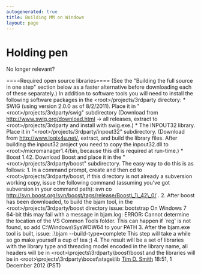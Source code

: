 ```yaml
---
autogenerated: true
title: Building MM on Windows
layout: page
---
```


# Holding pen

No longer relevant?

====Required open source libraries==== (See the "Building the full
source in one step" section below as a faster alternative before
downloading each of these separately.) In addition to software tools you
will need to install the following software packages in the
&lt;root&gt;/projects/3rdparty directory: \* SWIG (using version 2.0.0
as of 8/2/2011). Place it in "&lt;root&gt;/projects/3rdparty/swig"
subdirectory (Download from http://www.swig.org/download.html -&gt; all
releases, extract to &lt;root&gt;/projects/3rdparty and install with
swig.exe.) \* The INPOUT32 library. Place it in
"&lt;root&gt;/projects/3rdparty/inpout32" subdirectory. (Download from
http://www.logix4u.net/, extract, and build the library files. After
building the inpout32 project you need to copy the inpout32.dll to
&lt;root&gt;/micromanager1.4/bin, because this dll is required at
run-time.) \* Boost 1.42. Download Boost and place it in the
"&lt;root&gt;/projects/3rdparty/boost" subdirectory. The easy way to do
this is as follows: 1. In a command prompt, create and then cd to
&lt;root&gt;/projects/3rdparty/boost, if this directory is not already a
subversion working copy, issue the following command (assuming you've
got subversion in your command path): svn co
http://svn.boost.org/svn/boost/tags/release/Boost\_1\_42\_0/ . 2. After
boost has been downloaded, to build the bjam tool, in the
&lt;root&gt;/projects/3rdparty/boost directory issue: bootstrap On
Windows 7 64-bit this may fail with a message in bjam.log: ERROR: Cannot
determine the location of the VS Common Tools folder. This can happen if
\`reg' is not found, so add C:\\Windows\\SysWOW64 to your PATH 3. After
the bjam.exe tool is built, issue: .\\bjam --build-type=complete This
step will take a while so go make yourself a cup of tea ;) 4. The result
will be a set of libraries with the library type and threading model
encoded in the library name, all headers will be in
&lt;root&gt;\\projects\\3rdparty\\boost\\boost and the libraries will be
in &lt;root&gt;\\projects\\3rdparty\\boost\\stage\\lib [Tim D.
Smith](/users/Tim_D._Smith "wikilink") 18:51, 1 December 2012 (PST)
